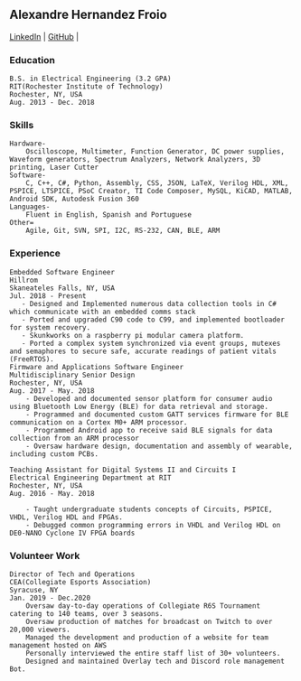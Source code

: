 ## Alexandre Hernandez Froio

[LinkedIn](https://www.linkedin.com/in/alexhfroio/) | [GitHub](https://github.com/AlexFroio) | []()

### Education
    B.S. in Electrical Engineering (3.2 GPA)
    RIT(Rochester Institute of Technology) 
    Rochester, NY, USA
    Aug. 2013 - Dec. 2018
    
### Skills
    Hardware-
        Oscilloscope, Multimeter, Function Generator, DC power supplies, Waveform generators, Spectrum Analyzers, Network Analyzers, 3D printing, Laser Cutter
    Software-
        C, C++, C#, Python, Assembly, CSS, JSON, LaTeX, Verilog HDL, XML, PSPICE, LTSPICE, PSoC Creator, TI Code Composer, MySQL, KiCAD, MATLAB, Android SDK, Autodesk Fusion 360
    Languages-
        Fluent in English, Spanish and Portuguese
    Other=
	    Agile, Git, SVN, SPI, I2C, RS-232, CAN, BLE, ARM

### Experience
    Embedded Software Engineer
    Hillrom
    Skaneateles Falls, NY, USA
    Jul. 2018 - Present
       - Designed and Implemented numerous data collection tools in C# which communicate with an embedded comms stack
       - Ported and upgraded C90 code to C99, and implemented bootloader for system recovery.
       - Skunkworks on a raspberry pi modular camera platform.
       - Ported a complex system synchronized via event groups, mutexes and semaphores to secure safe, accurate readings of patient vitals (FreeRTOS).       
    Firmware and Applications Software Engineer
    Multidisciplinary Senior Design
    Rochester, NY, USA
    Aug. 2017 - May. 2018
        - Developed and documented sensor platform for consumer audio using Bluetooth Low Energy (BLE) for data retrieval and storage.
        - Programmed and documented custom GATT services firmware for BLE communication on a Cortex M0+ ARM processor.
        - Programmed Android app to receive said BLE signals for data collection from an ARM processor
        - Oversaw hardware design, documentation and assembly of wearable, including custom PCBs.

    Teaching Assistant for Digital Systems II and Circuits I
    Electrical Engineering Department at RIT
    Rochester, NY, USA
    Aug. 2016 - May. 2018

        - Taught undergraduate students concepts of Circuits, PSPICE, VHDL, Verilog HDL and FPGAs.
        - Debugged common programming errors in VHDL and Verilog HDL on DE0-NANO Cyclone IV FPGA boards

### Volunteer Work

    Director of Tech and Operations
    CEA(Collegiate Esports Association)
    Syracuse, NY
    Jan. 2019 - Dec.2020
        Oversaw day-to-day operations of Collegiate R6S Tournament catering to 140 teams, over 3 seasons.
        Oversaw production of matches for broadcast on Twitch to over 20,000 viewers.
        Managed the development and production of a website for team management hosted on AWS
        Personally interviewed the entire staff list of 30+ volunteers.
        Designed and maintained Overlay tech and Discord role management Bot.


